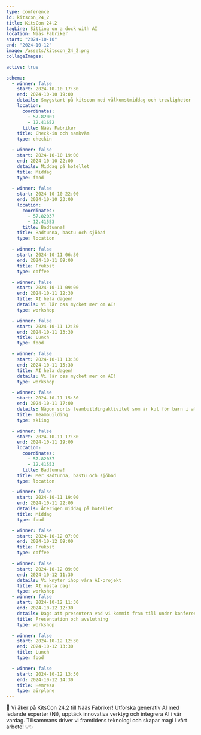 ```yaml
---
type: conference
id: kitscon_24_2
title: KitsCon 24.2
tagLine: Sitting on a dock with AI
location: Nääs Fabriker
start: "2024-10-10"
end: "2024-10-12"
image: /assets/kitscon_24_2.png
collageImages:

active: true

schema:
  - winner: false
    start: 2024-10-10 17:30
    end: 2024-10-10 19:00
    details: Smygstart på kitscon med välkomstmiddag och trevligheter
    location:
      coordinates:
        - 57.82001
        - 12.41652
      title: Nääs Fabriker
    title: Check-in och samkväm
    type: checkin

  - winner: false
    start: 2024-10-10 19:00
    end: 2024-10-10 22:00
    details: Middag på hotellet
    title: Middag
    type: food

  - winner: false
    start: 2024-10-10 22:00
    end: 2024-10-10 23:00
    location:
      coordinates:
        - 57.82037
        - 12.41553
      title: Badtunna!
    title: Badtunna, bastu och sjöbad
    type: location

  - winner: false
    start: 2024-10-11 06:30
    end: 2024-10-11 09:00
    title: Frukost
    type: coffee

  - winner: false
    start: 2024-10-11 09:00
    end: 2024-10-11 12:30
    title: AI hela dagen!
    details: Vi lär oss mycket mer om AI!
    type: workshop

  - winner: false
    start: 2024-10-11 12:30
    end: 2024-10-11 13:30
    title: Lunch
    type: food

  - winner: false
    start: 2024-10-11 13:30
    end: 2024-10-11 15:30
    title: AI hela dagen!
    details: Vi lär oss mycket mer om AI!
    type: workshop

  - winner: false
    start: 2024-10-11 15:30
    end: 2024-10-11 17:00
    details: Någon sorts teambuildingaktivitet som är kul för barn i alla åldrar
    title: Teambuilding
    type: skiing

  - winner: false
    start: 2024-10-11 17:30
    end: 2024-10-11 19:00
    location:
      coordinates:
        - 57.82037
        - 12.41553
      title: Badtunna!
    title: Mer Badtunna, bastu och sjöbad
    type: location

  - winner: false
    start: 2024-10-11 19:00
    end: 2024-10-11 22:00
    details: Återigen middag på hotellet
    title: Middag
    type: food

  - winner: false
    start: 2024-10-12 07:00
    end: 2024-10-12 09:00
    title: Frukost
    type: coffee

  - winner: false
    start: 2024-10-12 09:00
    end: 2024-10-12 11:30
    details: Vi knyter ihop våra AI-projekt
    title: AI nästa dag!
    type: workshop
  - winner: false
    start: 2024-10-12 11:30
    end: 2024-10-12 12:30
    details: Dags att presentera vad vi kommit fram till under konferensen!
    title: Presentation och avslutning
    type: workshop

  - winner: false
    start: 2024-10-12 12:30
    end: 2024-10-12 13:30
    title: Lunch
    type: food

  - winner: false
    start: 2024-10-12 13:30
    end: 2024-10-12 14:30
    title: Hemresa
    type: airplane
---
```

🚀 Vi åker på KitsCon 24.2 till Nääs Fabriker! Utforska generativ AI med ledande experter (Ni), upptäck innovativa verktyg och integrera AI i vår vardag. Tillsammans driver vi framtidens teknologi och skapar magi i vårt arbete! 💡✨
